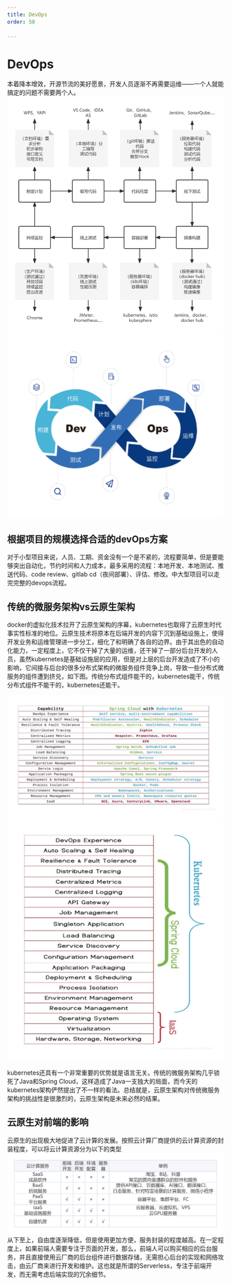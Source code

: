```yaml
---
title: DevOps
order: 50

---
```


# DevOps
本着降本增效，开源节流的美好愿景，开发人员逐渐不再需要运维——一个人就能搞定的问题不需要两个人。
![devops](./devops.png)
![devops](./devops2.png)

## 根据项目的规模选择合适的devOps方案
对于小型项目来说，人员、工期、资金没有一个是不紧的，流程要简单，但是要能够突出自动化，节约时间和人力成本，最多采用的流程：本地开发、本地测试、推送代码、code review、gitlab cd（夜间部署）、评估、修改。中大型项目可以走完完整的devops流程。


## 传统的微服务架构vs云原生架构
docker的虚拟化技术拉开了云原生架构的序幕，kubernetes也取得了云原生时代事实性标准的地位。云原生技术将原本在后端开发的内容下沉到基础设施上，使得开发业务和运维管理进一步分工，细化了和明确了各自的边界。由于其出色的自动化能力，一定程度上，它不仅干掉了大量的运维，还干掉了一部分后台开发的人员，虽然kubernetes是基础设施层的应用，但是对上层的后台开发造成了不小的影响，它间接与后台的很多分布式架构的微服务组件竞争上岗，导致一些分布式微服务的组件遭到挤兑，如下图。传统分布式组件能干的，kubernetes能干，传统分布式组件不能干的，kubernetes还能干。

![devops](./devops3.png)
![devops](./devops4.png)

kubernetes还具有一个非常重要的优势就是语言无关。传统的微服务架构几乎锁死了Java和Spring Cloud，这样造成了Java一支独大的局面，而今天的kubernetes架构俨然提出了不一样的看法。总结就是，云原生架构对传统微服务架构的挑战性是很激烈的，云原生架构是未来必然的结果。

## 云原生对前端的影响
云原生的出现极大地促进了云计算的发展。按照云计算厂商提供的云计算资源的封装程度，可以将云计算资源分为以下的类型
![saas](./saas.png)
从下至上，自由度逐渐降低，但是使用更加方便，服务封装的程度越高。在一定程度上，如果前端人需要专注于页面的开发，那么，前端人可以购买相应的后台服务，并且直接使用云厂商的后台组件进行数据存储，无需担心后台的实现和网络攻击，由云厂商来进行开发和维护。这也就是所谓的Serverless，专注于前端开发，而无需考虑后端实现的冗余细节。


